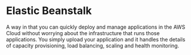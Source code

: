 # Elastic Beanstalk
A way in that you can quickly deploy and manage applications in the AWS Cloud without worrying about the infrastructure that runs those applications.
You simply upload your application and it handles the details of capacity provisioning, load balancing, scaling and health monitoring.